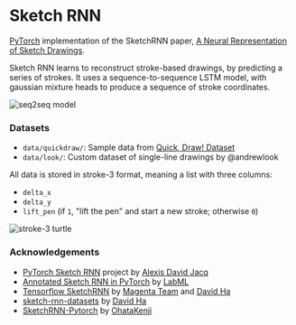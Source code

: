 # Sketch RNN

[PyTorch](https://pytorch.org) implementation of the SketchRNN paper, [A Neural Representation of Sketch Drawings](https://arxiv.org/abs/1704.03477).

Sketch RNN learns to reconstruct stroke-based drawings, by predicting a series of strokes. It uses a sequence-to-sequence LSTM model, with gaussian mixture heads to produce a sequence of stroke coordinates.

![seq2seq model](https://camo.githubusercontent.com/a8fc717aec062f15a231e5f52adbf67f5894a7135516c3e222398e3500a0dc2b/68747470733a2f2f63646e2e7261776769742e636f6d2f74656e736f72666c6f772f6d6167656e74612f6d61696e2f6d6167656e74612f6d6f64656c732f736b657463685f726e6e2f6173736574732f736b657463685f726e6e5f736368656d617469632e737667)

### Datasets

- `data/quickdraw/`: Sample data from [Quick, Draw! Dataset](https://github.com/googlecreativelab/quickdraw-dataset)
- `data/look/`: Custom dataset of single-line drawings by @andrewlook

All data is stored in stroke-3 format, meaning a list with three columns:

- `delta_x`
- `delta_y`
- `lift_pen` (if `1`, "lift the pen" and start a new stroke; otherwise `0`)

![stroke-3 turtle](https://camo.githubusercontent.com/28ac7d05adf47e55b331a38074643f9aeff58a46f3c81058193e62971bdd6675/68747470733a2f2f63646e2e7261776769742e636f6d2f74656e736f72666c6f772f6d6167656e74612f6d61696e2f6d6167656e74612f6d6f64656c732f736b657463685f726e6e2f6173736574732f646174615f666f726d61742e737667)

### Acknowledgements

- [PyTorch Sketch RNN](https://github.com/alexis-jacq/Pytorch-Sketch-RNN) project by [Alexis David Jacq](https://github.com/alexis-jacq)
- [Annotated Sketch RNN in PyTorch](https://nn.labml.ai/sketch_rnn/index.html) by [LabML](https://nn.labml.ai/)
- [Tensorflow SketchRNN](https://github.com/magenta/magenta/blob/main/magenta/models/sketch_rnn/README.md) by [Magenta Team](https://magenta.tensorflow.org/) and [David Ha](https://github.com/hardmaru)
- [sketch-rnn-datasets](https://github.com/hardmaru/sketch-rnn-datasets) by [David Ha](https://github.com/hardmaru)
- [SketchRNN-Pytorch](https://github.com/OhataKenji/SketchRNN-Pytorch) by [OhataKenji](https://github.com/OhataKenji)
